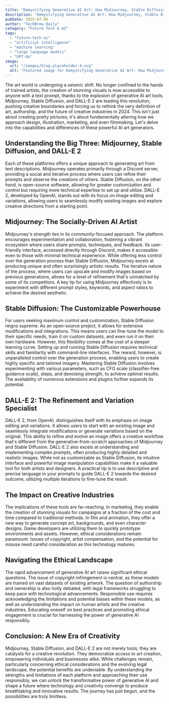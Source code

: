 ```yaml
---
title: "Demystifying Generative AI Art: How Midjourney, Stable Diffusion, and DALL-E 2 Are Reshaping Creative Industries in 2024"
description: "Demystifying Generative AI Art: How Midjourney, Stable Diffusion, and DALL-E 2 Are Reshaping Creative Industries in 2024"
pubDate: 2025-07-06
author: "TechBrew Daily"
category: "Future Tech & AI"
tags:
  - "future-tech-ai"
  - "artificial intelligence"
  - "machine learning"
  - "large language models"
  - "GPT-4o"
image:
  url: "/images/blog-placeholder-4.svg"
  alt: "Featured image for Demystifying Generative AI Art: How Midjourney, Stable Diffusion, and DALL-E 2 Are Reshaping Creative Industries in 2024"
---
```


The art world is undergoing a seismic shift.  No longer confined to the hands of trained artists, the creation of stunning visuals is now accessible to anyone with a text prompt, thanks to the explosion of generative AI art tools.  Midjourney, Stable Diffusion, and DALL-E 2 are leading this revolution, pushing creative boundaries and forcing us to rethink the very definition of art, authorship, and the future of creative industries in 2024.  This isn't just about creating pretty pictures; it's about fundamentally altering how we approach design, illustration, marketing, and even filmmaking. Let's delve into the capabilities and differences of these powerful AI art generators.

## Understanding the Big Three: Midjourney, Stable Diffusion, and DALL-E 2

Each of these platforms offers a unique approach to generating art from text descriptions.  Midjourney operates primarily through a Discord server, providing a social and iterative process where users can refine their prompts and observe the creations of others.  Stable Diffusion, on the other hand, is open-source software, allowing for greater customization and control but requiring more technical expertise to set up and utilize. DALL-E 2, developed by OpenAI, stands out with its focus on image editing and variations, allowing users to seamlessly modify existing images and explore creative directions from a starting point.

## Midjourney: The Socially-Driven AI Artist

Midjourney's strength lies in its community-focused approach.  The platform encourages experimentation and collaboration, fostering a vibrant ecosystem where users share prompts, techniques, and feedback.  Its user-friendly interface, accessed directly through Discord, makes it accessible even to those with minimal technical experience.  While offering less control over the generation process than Stable Diffusion, Midjourney excels at producing unique and often surprisingly artistic results.  The iterative nature of the process, where users can upscale and modify images based on previous generations, allows for a level of refinement that's unmatched by some of its competitors.  A key tip for using Midjourney effectively is to experiment with different prompt styles, keywords, and aspect ratios to achieve the desired aesthetic.

## Stable Diffusion: The Customizable Powerhouse

For users seeking maximum control and customization, Stable Diffusion reigns supreme.  As an open-source project, it allows for extensive modifications and integrations.  This means users can fine-tune the model to their specific needs, train it on custom datasets, and even run it on their own hardware.  However, this flexibility comes at the cost of a steeper learning curve.  Setting up and running Stable Diffusion requires technical skills and familiarity with command-line interfaces.  The reward, however, is unparalleled control over the generation process, enabling users to create highly specific and tailored imagery.  Mastering Stable Diffusion involves experimenting with various parameters, such as CFG scale (classifier-free guidance scale), steps, and denoising strength, to achieve optimal results.  The availability of numerous extensions and plugins further expands its potential.

## DALL-E 2: The Refinement and Variation Specialist

DALL-E 2, from OpenAI, distinguishes itself with its emphasis on image editing and variations.  It allows users to start with an existing image and seamlessly integrate modifications or generate variations based on the original.  This ability to refine and evolve an image offers a creative workflow that's different from the generative-from-scratch approaches of Midjourney and Stable Diffusion.  DALL-E 2 also excels at understanding and implementing complex prompts, often producing highly detailed and realistic images.  While not as customizable as Stable Diffusion, its intuitive interface and powerful image manipulation capabilities make it a valuable tool for both artists and designers.  A practical tip is to use descriptive and precise language in your prompts to guide DALL-E 2 towards the desired outcome, utilizing multiple iterations to fine-tune the result.


## The Impact on Creative Industries

The implications of these tools are far-reaching.  In marketing, they enable the creation of stunning visuals for campaigns at a fraction of the cost and time compared to traditional methods.  In film and animation, they offer a new way to generate concept art, backgrounds, and even character designs.  Game developers are utilizing them to quickly prototype environments and assets.  However, ethical considerations remain paramount.  Issues of copyright, artist compensation, and the potential for misuse need careful consideration as this technology matures.

## Navigating the Ethical Landscape

The rapid advancement of generative AI art raises significant ethical questions.  The issue of copyright infringement is central, as these models are trained on vast datasets of existing artwork.  The question of authorship and ownership is also hotly debated, with legal frameworks struggling to keep pace with technological advancements.  Responsible use requires acknowledging the limitations and potential biases within these models, as well as understanding the impact on human artists and the creative industries.  Educating oneself on best practices and promoting ethical engagement is crucial for harnessing the power of generative AI responsibly.

## Conclusion: A New Era of Creativity

Midjourney, Stable Diffusion, and DALL-E 2 are not merely tools; they are catalysts for a creative revolution.  They democratize access to art creation, empowering individuals and businesses alike. While challenges remain, particularly concerning ethical considerations and the evolving legal landscape, the potential benefits are undeniable.  By understanding the strengths and limitations of each platform and approaching their use responsibly, we can unlock the transformative power of generative AI and shape a future where technology and creativity converge to produce breathtaking and innovative results.  The journey has just begun, and the possibilities are truly limitless.